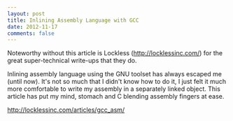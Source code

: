 ```yaml
---
layout: post
title: Inlining Assembly Language with GCC
date: 2012-11-17
comments: false
---
```


Noteworthy without this article is Lockless (<a href="http://locklessinc.com/articles/gcc_asm/">http://locklessinc.com/</a>) for the great super-technical write-ups that they do.

Inlining assembly language using the GNU toolset has always escaped me (until now). It's not so much that I didn't know how to do it, I just felt it much more comfortable to write my assembly in a separately linked object. This article has put my mind, stomach and C blending assembly fingers at ease.

<a href="http://locklessinc.com/articles/gcc_asm/">http://locklessinc.com/articles/gcc_asm/</a>
